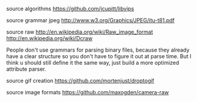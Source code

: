 
source algorithms
  https://github.com/jcupitt/libvips

source grammar jpeg
  http://www.w3.org/Graphics/JPEG/itu-t81.pdf

source raw
  http://en.wikipedia.org/wiki/Raw_image_format
  http://en.wikipedia.org/wiki/Dcraw

People don't use grammars for parsing binary files, because they already have a clear structure so you don't have to figure it out at parse time. But I think u should still define it the same way, just build a more optimized attribute parser.

source gif creation
  https://github.com/mortenjust/droptogif

source image formats
  https://github.com/maxogden/camera-raw
